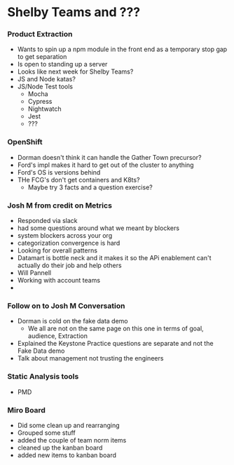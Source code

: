 # Shelby Teams and ???



### Product Extraction

- Wants to spin up a npm module in the front end as a temporary stop gap to get separation
- Is open to standing up a server
- Looks like next week for Shelby Teams?
- JS and Node katas?
- JS/Node Test tools
  - Mocha
  - Cypress
  - Nightwatch
  - Jest
  - ???



### OpenShift

- Dorman doesn't think it can handle the Gather Town precursor?
- Ford's impl makes it hard to get out of the cluster to anything
- Ford's OS is versions behind
- THe FCG's don't get containers and K8ts?
  - Maybe try 3 facts and a question exercise?



### Josh M from credit on Metrics

- Responded via slack 
- had some questions around what we meant by blockers
- system blockers across your org
- categorization convergence is hard
- Looking for overall patterns
- Datamart is bottle neck and it makes it so the APi enablement can't actually do their job and help others
- Will Pannell
- Working with account teams
- 


### Follow on to Josh M Conversation

- Dorman is cold on the fake data demo
  -  We all are not on the same page on this one in terms of goal, audience, Extraction
-  Explained the Keystone Practice questions are separate and not the Fake Data demo
-  Talk about management not trusting the engineers


### Static Analysis tools

- PMD

### Miro Board

- Did some clean up and rearranging
- Grouped some stuff
- added the couple of team norm items
- cleaned up the kanban board
- added new items to kanban board


